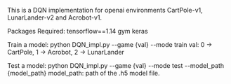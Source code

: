 This is a DQN implementation for openai environments CartPole-v1, LunarLander-v2 and Acrobot-v1.

Packages Required:
tensorflow==1.14
gym
keras

Train a model:
python DQN_impl.py --game {val} --mode train
val: 0 -> CartPole, 1 -> Acrobot, 2 -> LunarLander

Test a model:
python DQN_impl.py --game {val} --mode test --model_path {model_path}
model_path: path of the .h5 model file.